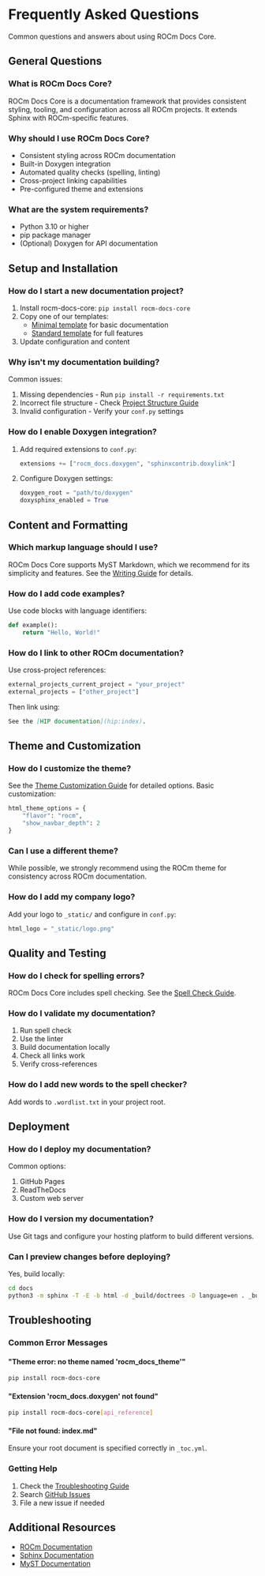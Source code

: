 # Frequently Asked Questions

Common questions and answers about using ROCm Docs Core.

## General Questions

### What is ROCm Docs Core?

ROCm Docs Core is a documentation framework that provides consistent styling, tooling, and configuration across all ROCm projects. It extends Sphinx with ROCm-specific features.

### Why should I use ROCm Docs Core?

- Consistent styling across ROCm documentation
- Built-in Doxygen integration
- Automated quality checks (spelling, linting)
- Cross-project linking capabilities
- Pre-configured theme and extensions

### What are the system requirements?

- Python 3.10 or higher
- pip package manager
- (Optional) Doxygen for API documentation

## Setup and Installation

### How do I start a new documentation project?

1. Install rocm-docs-core: `pip install rocm-docs-core`
2. Copy one of our templates:
   - [Minimal template](../../templates/minimal/) for basic documentation
   - [Standard template](../../templates/standard/) for full features
3. Update configuration and content

### Why isn't my documentation building?

Common issues:

1. Missing dependencies - Run `pip install -r requirements.txt`
2. Incorrect file structure - Check [Project Structure Guide](project_structure.md)
3. Invalid configuration - Verify your `conf.py` settings

### How do I enable Doxygen integration?

1. Add required extensions to `conf.py`:

   ```python
   extensions += ["rocm_docs.doxygen", "sphinxcontrib.doxylink"]
   ```

2. Configure Doxygen settings:

   ```python
   doxygen_root = "path/to/doxygen"
   doxysphinx_enabled = True
   ```

## Content and Formatting

### Which markup language should I use?

ROCm Docs Core supports MyST Markdown, which we recommend for its simplicity and features. See the [Writing Guide](writing.md) for details.

### How do I add code examples?

Use code blocks with language identifiers:

```python
def example():
    return "Hello, World!"
```

### How do I link to other ROCm documentation?

Use cross-project references:

```python
external_projects_current_project = "your_project"
external_projects = ["other_project"]
```

Then link using:

```markdown
See the [HIP documentation](hip:index).
```

## Theme and Customization

### How do I customize the theme?

See the [Theme Customization Guide](theme.md) for detailed options. Basic customization:

```python
html_theme_options = {
    "flavor": "rocm",
    "show_navbar_depth": 2
}
```

### Can I use a different theme?

While possible, we strongly recommend using the ROCm theme for consistency across ROCm documentation.

### How do I add my company logo?

Add your logo to `_static/` and configure in `conf.py`:

```python
html_logo = "_static/logo.png"
```

## Quality and Testing

### How do I check for spelling errors?

ROCm Docs Core includes spell checking. See the [Spell Check Guide](spellcheck.md).

### How do I validate my documentation?

1. Run spell check
2. Use the linter
3. Build documentation locally
4. Check all links work
5. Verify cross-references

### How do I add new words to the spell checker?

Add words to `.wordlist.txt` in your project root.

## Deployment

### How do I deploy my documentation?

Common options:

1. GitHub Pages
2. ReadTheDocs
3. Custom web server

### How do I version my documentation?

Use Git tags and configure your hosting platform to build different versions.

### Can I preview changes before deploying?

Yes, build locally:

```bash
cd docs
python3 -m sphinx -T -E -b html -d _build/doctrees -D language=en . _build/html
```

## Troubleshooting

### Common Error Messages

#### "Theme error: no theme named 'rocm_docs_theme'"

```bash
pip install rocm-docs-core
```

#### "Extension 'rocm_docs.doxygen' not found"

```bash
pip install rocm-docs-core[api_reference]
```

#### "File not found: index.md"

Ensure your root document is specified correctly in `_toc.yml`.

### Getting Help

1. Check the [Troubleshooting Guide](troubleshooting.md)
2. Search [GitHub Issues](https://github.com/ROCm/rocm-docs-core/issues)
3. File a new issue if needed

## Additional Resources

- [ROCm Documentation](https://rocm.docs.amd.com/)
- [Sphinx Documentation](https://www.sphinx-doc.org/)
- [MyST Documentation](https://myst-parser.readthedocs.io/)
